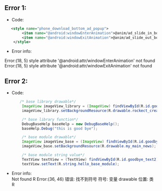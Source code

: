 ## Error 1:

- Code:

```xml
   <style name="phone_download_bottom_ad_popup">
        <item name="@android:windowEnterAnimation">@anim/ad_slide_in_bottom</item>
        <item name="@android:windowExitAnimation">@anim/ad_slide_out_bottom</item>
    </style>
```


- Error info:  

Error:(18, 5) style attribute '@android:attr/windowEnterAnimation' not found
Error:(18, 5) style attribute '@android:attr/windowExitAnimation' not found

## Error 2:

- Code:  

```java
       /* base library drawable*/
        ImageView imageView_library = (ImageView) findViewById(R.id.goodbye_img_left);
        imageView_library.setBackgroundResource(R.drawable.rockect_create);

        /* base library function*/
        DebugBaseHelp baseHelp = new DebugBaseHelp();
        baseHelp.Debug("this is good bye");

        /* base module drawable*/
        ImageView imageView_base = (ImageView) findViewById(R.id.goodbye_img_right);
        imageView_base.setBackgroundResource(R.drawable.my_main_news);

        /* base module string value*/
        TextView textView = (TextView) findViewById(R.id.goodbye_text2);
        textView.setText(R.string.hello_base_module);

```

- Error info:  
    Not found R
    Error:(36, 46) 错误: 找不到符号
    符号:   变量 drawable
    位置: 类 R
